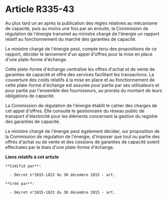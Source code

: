 # Article R335-43

Au plus tard un an après la publication des règles relatives au mécanisme de capacité, puis au moins une fois par an ensuite,
la Commission de régulation de l'énergie transmet au ministre chargé de l'énergie un rapport relatif au fonctionnement du
marché des garanties de capacité.

Le ministre chargé de l'énergie peut, compte tenu des propositions de ce rapport, décider le lancement d'un appel d'offres
pour la mise en place d'une plate-forme d'échange.

Cette plate-forme d'échange centralise les offres d'achat et de vente de garanties de capacité et offre des services
facilitant les transactions. La couverture des coûts relatifs à la mise en place et au fonctionnement de cette plate-forme
d'échange est assurée pour partie par ses utilisateurs et pour partie par l'ensemble des fournisseurs, au prorata du montant
de leurs obligations de capacité.

La Commission de régulation de l'énergie établit le cahier des charges de cet appel d'offres. Elle consulte le gestionnaire
du réseau public de transport d'électricité pour les éléments concernant la gestion du registre des garanties de capacité.

Le ministre chargé de l'énergie peut également décider, sur proposition de la Commission de régulation de l'énergie,
d'imposer que tout ou partie des offres d'achat ou de vente et des cessions de garanties de capacité soient effectuées par le
biais d'une plate-forme d'échange.

**Liens relatifs à cet article**

	**Codifié par**:

	  - Décret n°2015-1823 du 30 décembre 2015 - art.

	**Créé par**:

	  - Décret n°2015-1823 du 30 décembre 2015 - art.
